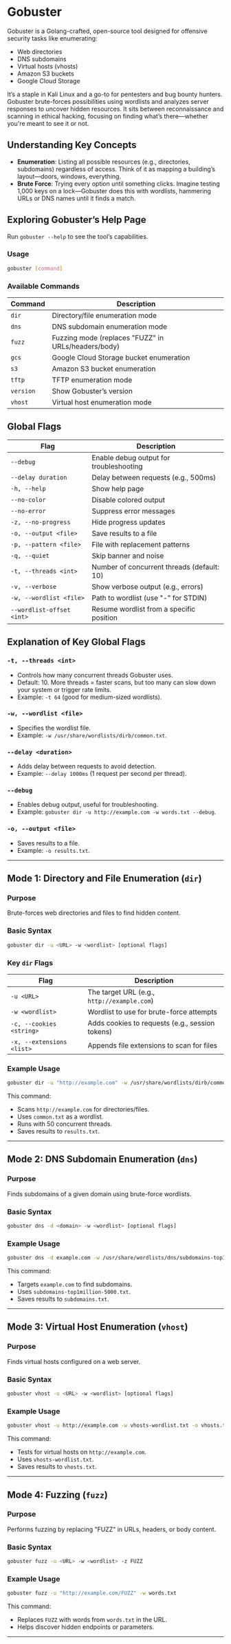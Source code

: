 
# Gobuster

Gobuster is a Golang-crafted, open-source tool designed for offensive security tasks like enumerating:  
- Web directories  
- DNS subdomains  
- Virtual hosts (vhosts)  
- Amazon S3 buckets  
- Google Cloud Storage  

It’s a staple in Kali Linux and a go-to for pentesters and bug bounty hunters. Gobuster brute-forces possibilities using wordlists and analyzes server responses to uncover hidden resources. It sits between reconnaissance and scanning in ethical hacking, focusing on finding what’s there—whether you're meant to see it or not.  

## Understanding Key Concepts  

- **Enumeration**: Listing all possible resources (e.g., directories, subdomains) regardless of access. Think of it as mapping a building’s layout—doors, windows, everything.  
- **Brute Force**: Trying every option until something clicks. Imagine testing 1,000 keys on a lock—Gobuster does this with wordlists, hammering URLs or DNS names until it finds a match.  

## Exploring Gobuster’s Help Page  

Run `gobuster --help` to see the tool’s capabilities.  

### Usage  

```bash
gobuster [command]
```

### Available Commands  

| Command | Description |
|---------|-------------|
| `dir` | Directory/file enumeration mode |
| `dns` | DNS subdomain enumeration mode |
| `fuzz` | Fuzzing mode (replaces "FUZZ" in URLs/headers/body) |
| `gcs` | Google Cloud Storage bucket enumeration |
| `s3` | Amazon S3 bucket enumeration |
| `tftp` | TFTP enumeration mode |
| `version` | Show Gobuster’s version |
| `vhost` | Virtual host enumeration mode |

## Global Flags  

| Flag | Description |
|------|-------------|
| `--debug` | Enable debug output for troubleshooting |
| `--delay duration` | Delay between requests (e.g., 500ms) |
| `-h, --help` | Show help page |
| `--no-color` | Disable colored output |
| `--no-error` | Suppress error messages |
| `-z, --no-progress` | Hide progress updates |
| `-o, --output <file>` | Save results to a file |
| `-p, --pattern <file>` | File with replacement patterns |
| `-q, --quiet` | Skip banner and noise |
| `-t, --threads <int>` | Number of concurrent threads (default: 10) |
| `-v, --verbose` | Show verbose output (e.g., errors) |
| `-w, --wordlist <file>` | Path to wordlist (use "-" for STDIN) |
| `--wordlist-offset <int>` | Resume wordlist from a specific position |

## Explanation of Key Global Flags  

### `-t, --threads <int>`  
- Controls how many concurrent threads Gobuster uses.  
- Default: 10. More threads = faster scans, but too many can slow down your system or trigger rate limits.  
- Example: `-t 64` (good for medium-sized wordlists).  

### `-w, --wordlist <file>`  
- Specifies the wordlist file.  
- Example: `-w /usr/share/wordlists/dirb/common.txt`.  

### `--delay <duration>`  
- Adds delay between requests to avoid detection.  
- Example: `--delay 1000ms` (1 request per second per thread).  

### `--debug`  
- Enables debug output, useful for troubleshooting.  
- Example: `gobuster dir -u http://example.com -w words.txt --debug`.  

### `-o, --output <file>`  
- Saves results to a file.  
- Example: `-o results.txt`.  

---

## **Mode 1: Directory and File Enumeration (`dir`)**  

### **Purpose**  
Brute-forces web directories and files to find hidden content.  

### **Basic Syntax**  
```bash
gobuster dir -u <URL> -w <wordlist> [optional flags]
```

### **Key `dir` Flags**  

| Flag | Description |
|------|-------------|
| `-u <URL>` | The target URL (e.g., `http://example.com`) |
| `-w <wordlist>` | Wordlist to use for brute-force attempts |
| `-c, --cookies <string>` | Adds cookies to requests (e.g., session tokens) |
| `-x, --extensions <list>` | Appends file extensions to scan for files |

### **Example Usage**  

```bash
gobuster dir -u "http://example.com" -w /usr/share/wordlists/dirb/common.txt -t 50 -o results.txt
```

This command:  
- Scans `http://example.com` for directories/files.  
- Uses `common.txt` as a wordlist.  
- Runs with 50 concurrent threads.  
- Saves results to `results.txt`.  

---

## **Mode 2: DNS Subdomain Enumeration (`dns`)**  

### **Purpose**  
Finds subdomains of a given domain using brute-force wordlists.  

### **Basic Syntax**  
```bash
gobuster dns -d <domain> -w <wordlist> [optional flags]
```

### **Example Usage**  

```bash
gobuster dns -d example.com -w /usr/share/wordlists/dns/subdomains-top1million-5000.txt -o subdomains.txt
```

This command:  
- Targets `example.com` to find subdomains.  
- Uses `subdomains-top1million-5000.txt`.  
- Saves results to `subdomains.txt`.  

---

## **Mode 3: Virtual Host Enumeration (`vhost`)**  

### **Purpose**  
Finds virtual hosts configured on a web server.  

### **Basic Syntax**  
```bash
gobuster vhost -u <URL> -w <wordlist> [optional flags]
```

### **Example Usage**  

```bash
gobuster vhost -u http://example.com -w vhosts-wordlist.txt -o vhosts.txt
```

This command:  
- Tests for virtual hosts on `http://example.com`.  
- Uses `vhosts-wordlist.txt`.  
- Saves results to `vhosts.txt`.  

---

## **Mode 4: Fuzzing (`fuzz`)**  

### **Purpose**  
Performs fuzzing by replacing "FUZZ" in URLs, headers, or body content.  

### **Basic Syntax**  
```bash
gobuster fuzz -u <URL> -w <wordlist> -z FUZZ
```

### **Example Usage**  

```bash
gobuster fuzz -u "http://example.com/FUZZ" -w words.txt
```

This command:  
- Replaces `FUZZ` with words from `words.txt` in the URL.  
- Helps discover hidden endpoints or parameters.  

---

